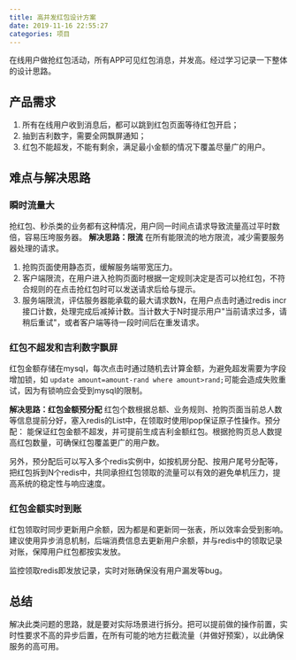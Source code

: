 ```yaml
---
title: 高并发红包设计方案
date: 2019-11-16 22:55:27
categories: 项目
---
```

在线用户做抢红包活动，所有APP可见红包消息，并发高。经过学习记录一下整体的设计思路。

## 产品需求

1. 所有在线用户收到消息后，都可以跳到红包页面等待红包开启；
2. 抽到吉利数字，需要全网飘屏通知；
3. 红包不能超发，不能有剩余，满足最小金额的情况下覆盖尽量广的用户。

## 难点与解决思路

### 瞬时流量大

抢红包、秒杀类的业务都有这种情况，用户同一时间点请求导致流量高过平时数倍，容易压垮服务器。
**解决思路：限流**
在所有能限流的地方限流，减少需要服务器处理的请求。

1. 抢购页面使用静态页，缓解服务端带宽压力。
2. 客户端限流，在用户进入抢购页面时根据一定规则决定是否可以抢红包，不符合规则的在点击抢红包时可以发送请求后给与提示。
3. 服务端限流，评估服务器能承载的最大请求数N，在用户点击时通过redis incr接口计数，处理完成后减掉计数。当计数大于N时提示用户"当前请求过多，请稍后重试"，或者客户端等待一段时间后在重发请求。

### 红包不超发和吉利数字飘屏

红包金额存储在mysql，每次点击时通过随机去计算金额，为避免超发需要为字段增加锁，如
```update amount=amount-rand where amount>rand;```可能会造成失败重试，因为有锁响应会受到mysql的限制。

**解决思路：红包金额预分配**
红包个数根据总额、业务规则、抢购页面当前总人数等信息提前分好，塞入redis的List中，在领取时使用lpop保证原子性操作。预分配： 能保证红包金额不超发，并可提前生成吉利金额红包。根据抢购页总人数提高红包数量，可确保红包覆盖更广的用户数。

另外，预分配后可以写入多个redis实例中，如按机房分配、按用户尾号分配等，把红包拆到N个redis中，共同承担红包领取的流量可以有效的避免单机压力，提高系统的稳定性与响应速度。

### 红包金额实时到账

红包领取时同步更新用户余额，因为都是和更新同一张表，所以效率会受到影响。建议使用异步消息机制，后端消费信息去更新用户余额，并与redis中的领取记录对账，保障用户红包都按实发放。

监控领取redis即发放记录，实时对账确保没有用户漏发等bug。

## 总结

解决此类问题的思路，就是要对实际场景进行拆分。把可以提前做的操作前置，实时性要求不高的异步后置，在所有可能的地方拦截流量（并做好预案），以此确保服务的高可用。
